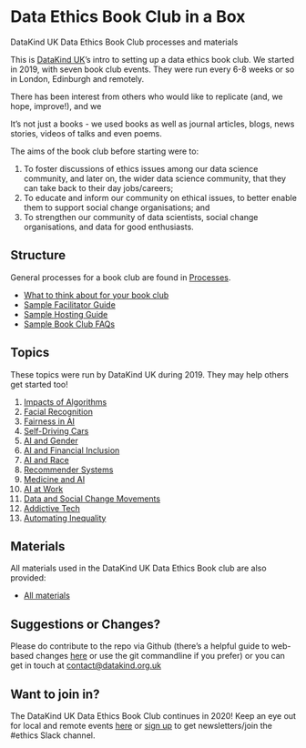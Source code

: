 Data Ethics Book Club in a Box
================

DataKind UK Data Ethics Book Club processes and materials

This is [DataKind UK](https://datakind.org.uk/)’s intro to setting up a
data ethics book club. We started in 2019, with seven book club events.
They were run every 6-8 weeks or so in London, Edinburgh and remotely.

There has been interest from others who would like to replicate (and, we
hope, improve\!), and we

It’s not just a books - we used books as well as journal articles,
blogs, news stories, videos of talks and even poems.

The aims of the book club before starting were to:

1.  To foster discussions of ethics issues among our data science
    community, and later on, the wider data science community, that they
    can take back to their day jobs/careers;
2.  To educate and inform our community on ethical issues, to better
    enable them to support social change organisations; and
3.  To strengthen our community of data scientists, social change
    organisations, and data for good enthusiasts.

## Structure

General processes for a book club are found in [Processes](/Processes).

  - [What to think about for your book
    club](/Processes/What-you-need-for-your-book-club.md)
  - [Sample Facilitator Guide](/Processes/Sample-Facilitator-Guide.md)
  - [Sample Hosting Guide](/Processes/Sample-Hosting-Guide.md)
  - [Sample Book Club FAQs](/Processes/Sample-Book-Club-FAQs.md)

## Topics

These topics were run by DataKind UK during 2019. They may help others
get started too\!

1.  [Impacts of
    Algorithms](/Topics%20and%20Materials/1.-Impacts-of-Algorithms.md)
2.  [Facial
    Recognition](/Topics%20and%20Materials/2.-Facial-Recognition.md)
3.  [Fairness in AI](/Topics%20and%20Materials/3.-Fairness-in-AI.md)
4.  [Self-Driving
    Cars](/Topics%20and%20Materials/4.-Self-driving-Cars.md)
5.  [AI and Gender](/Topics%20and%20Materials/5.-AI-and-Gender.md)
6.  [AI and Financial
    Inclusion](/Topics%20and%20Materials/6.-AI-and-Financial-Inclusion.md)
7.  [AI and Race](/Topics%20and%20Materials/7.-AI-and-Race.md)
8.  [Recommender Systems](/Topics%20and%20Materials/8.-Recommender-Systems.md)
9.  [Medicine and AI](/Topics%20and%20Materials/9.-Medicine-and-AI.md)
10.  [AI at Work](/Topics%20and%20Materials/10.-AI-at-Work.md)
11.  [Data and Social Change Movements](/Topics%20and%20Materials/11.-Data-and-Social-Change-Movements.md)
12.  [Addictive Tech](/Topics%20and%20Materials/12.-Addictive-Tech.md)
14. [Automating Inequality](/Topics%20and%20Materials/14.-Automating-Inequality.md)

## Materials

All materials used in the DataKind UK Data Ethics Book club are also
provided:

  - [All
    materials](/Topics%20and%20Materials/All-Reading-Materials---2019.md)

## Suggestions or Changes?

Please do contribute to the repo via Github (there’s a helpful guide to
web-based changes
[here](https://github.com/Data4Democracy/ethics-research) or use the git
commandline if you prefer) or you can get in touch at
<contact@datakind.org.uk>

## Want to join in?

The DataKind UK Data Ethics Book Club continues in 2020\! Keep an eye
out for local and remote events
[here](https://www.eventbrite.co.uk/o/datakind-uk-4112514489) or [sign
up](https://datakind.org.uk/) to get newsletters/join the \#ethics Slack
channel.
